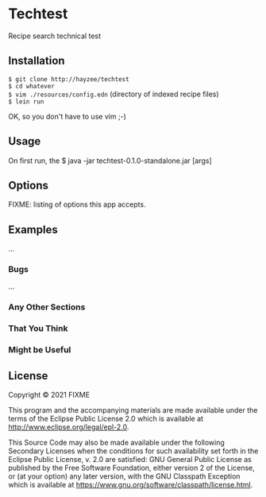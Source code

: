 # Techtest

Recipe search technical test

## Installation

`$ git clone http://hayzee/techtest` <br />
`$ cd whatever` <br />
`$ vim ./resources/config.edn` (directory of indexed recipe files) <br />
`$ lein run`

OK, so you don't have to use vim ;-)

## Usage

On first run, the 
    $ java -jar techtest-0.1.0-standalone.jar [args]

## Options

FIXME: listing of options this app accepts.

## Examples

...

### Bugs

...

### Any Other Sections
### That You Think
### Might be Useful

## License

Copyright © 2021 FIXME

This program and the accompanying materials are made available under the
terms of the Eclipse Public License 2.0 which is available at
http://www.eclipse.org/legal/epl-2.0.

This Source Code may also be made available under the following Secondary
Licenses when the conditions for such availability set forth in the Eclipse
Public License, v. 2.0 are satisfied: GNU General Public License as published by
the Free Software Foundation, either version 2 of the License, or (at your
option) any later version, with the GNU Classpath Exception which is available
at https://www.gnu.org/software/classpath/license.html.
